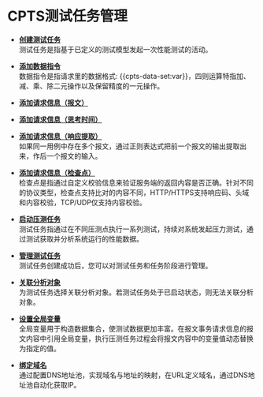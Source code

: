 # CPTS测试任务管理<a name="cpts_01_0015"></a>

-   **[创建测试任务](创建测试任务.md)**  
测试任务是指基于已定义的测试模型发起一次性能测试的活动。
-   **[添加数据指令](添加数据指令.md)**  
数据指令是指请求里的数据格式: \{\{cpts-data-set:var\}\}，四则运算特指加、减、乘、除二元操作以及保留精度的一元操作。
-   **[添加请求信息（报文）](添加请求信息（报文）.md)**  

-   **[添加请求信息（思考时间）](添加请求信息（思考时间）.md)**  

-   **[添加请求信息（响应提取）](添加请求信息（响应提取）.md)**  
如果同一用例中存在多个报文，通过正则表达式把前一个报文的输出提取出来，作后一个报文的输入。
-   **[添加请求信息（检查点）](添加请求信息（检查点）.md)**  
检查点是指通过自定义校验信息来验证服务端的返回内容是否正确。针对不同的协议类型，检查点支持比对的内容不同，HTTP/HTTPS支持响应码、头域和内容校验，TCP/UDP仅支持内容校验。
-   **[启动压测任务](启动压测任务.md)**  
测试任务指通过在不同压测点执行一系列测试，持续对系统发起压力测试，通过测试获取并分析系统运行的性能数据。
-   **[管理测试任务](管理测试任务.md)**  
测试任务创建成功后，您可以对测试任务和任务阶段进行管理。
-   **[关联分析对象](关联分析对象.md)**  
为测试任务选择关联分析对象。若测试任务处于已启动状态，则无法关联分析对象。
-   **[设置全局变量](设置全局变量.md)**  
全局变量用于构造数据集合，使测试数据更加丰富。在报文事务请求信息的报文内容中引用全局变量，执行压测任务过程会将报文内容中的变量值动态替换为指定的值。
-   **[绑定域名](绑定域名.md)**  
通过配置DNS地址池，实现域名与地址的映射，在URL定义域名，通过DNS地址池自动化获取IP。

